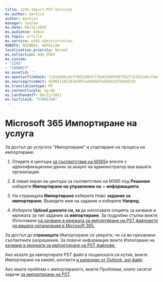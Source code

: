 ```yaml
---
title: 1245-Import-PST-Services
ms.author: markjjo
author: markjjo
manager: lauraw
ms.date: 04/21/2020
ms.audience: Admin
ms.topic: article
ms.service: o365-administration
ROBOTS: NOINDEX, NOFOLLOW
localization_priority: Normal
ms.collection: Adm_O365
ms.custom:
- "1245"
- "1800027"
ms.assetid: ''
ms.openlocfilehash: 71d2eb88c6ef79952084ff74e63506f097562f7b181248cf9a83ddc56dbffb2a
ms.sourcegitcommit: 920051182781bd97ce4d4d6fbd268cb37b84d239
ms.translationtype: MT
ms.contentlocale: bg-BG
ms.lasthandoff: 08/11/2021
ms.locfileid: "57891744"
---
```

# <a name="microsoft-365-import-service"></a>Microsoft 365 Импортиране на услуга

За достъп до услугата "Импортиране" и стартиране на процеса на импортиране:

1. Отидете в центъра [за съответствие на M365](https://compliance.microsoft.com/)и влезте с идентификационни данни за акаунт на администратор във вашата организация.

1. В левия екран на центъра за съответствие на M365 под **Решения** изберете **Импортиране на управление на**  >  **информацията**.

1. На страницата **Импортиране** изберете Ново **задание за импортиране**. Въведете име на задание и изберете **Напред**.

1. Изберете **Upload данните си, за** да използвате опцията за качване в мрежата за тип задание за **импортиране**. За подробни стъпки вижте Използване [на качване в мрежата за импортиране на PST файловете на вашата организация в Microsoft 365.](https://docs.microsoft.com/compliance/use-network-upload-to-import-pst-files)

За достъп до **страницата** Импортиране се уверете, че са ви присвоени съответните разрешения. За повече информация вижте Използване на [качване в мрежата за импортиране на PST файлове.](https://docs.microsoft.com/microsoft-365/compliance/importing-pst-files-to-office-365#using-network-upload-to-import-pst-files)

Ако искате да импортирате PST файл в пощенската си кутия, вижте Импортиране на имейл, контакти [и календар от Outlook .pst файл](https://support.office.com/article/import-email-contacts-and-calendar-from-an-outlook-pst-file-431a8e9a-f99f-4d5f-ae48-ded54b3440ac).

Ако имате проблем с импортирането, вижте Проблеми, които засягат задачи [за импортиране на PST](https://docs.microsoft.com/office365/troubleshoot/pst-import-service/issues-with-pst-import-job).

